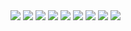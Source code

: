 <!DOCTYPE html>
<html>
	<img src="imgs/pair1 scrn1">
	<img src="imgs/pair1 scrn2">
	<img src="imgs/pair1 scrn3">
	<img src="imgs/pair1 scrn4">
	<img src="imgs/pair1 scrn5">
	<img src="imgs/pair1 scrn6">
	<img src="imgs/pair1 scrn7">
	<img src="imgs/pair1 scrn8">
	<img src="imgs/pair1 scrn9">